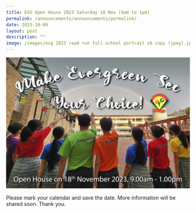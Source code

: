 ```yaml
---
title: EVG Open House 2023 Saturday 18 Nov (9am to 1pm)
permalink: /announcements/announcements/permalink/
date: 2023-10-09
layout: post
description: ""
image: /images/evg 2023 road run full-school portrait v6 copy (jpeg).jpg
---
```

![Open House 2023](/images/evg%202023%20road%20run%20full-school%20portrait%20v6%20copy%20(jpeg).jpg)

Please mark your calendar and save the date.
More information will be shared soon. Thank you.